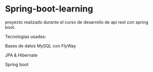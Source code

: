 # Spring-boot-learning
proyecto realizado durante el curso de desarrollo de api rest con spring boot.

Tecnologias usadas:

  Bases de datos MySQL con FlyWay
  
  JPA & Hibernate
  
  Spring boot
  
